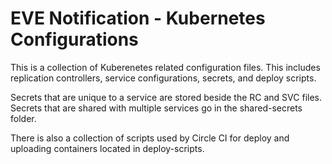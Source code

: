 # EVE Notification - Kubernetes Configurations
This is a collection of Kuberenetes related configuration files. This includes
replication controllers, service configurations, secrets, and deploy scripts.

Secrets that are unique to a service are stored beside the RC and SVC files.
Secrets that are shared with multiple services go in the shared-secrets folder.

There is also a collection of scripts used by Circle CI for deploy and uploading
containers located in deploy-scripts.